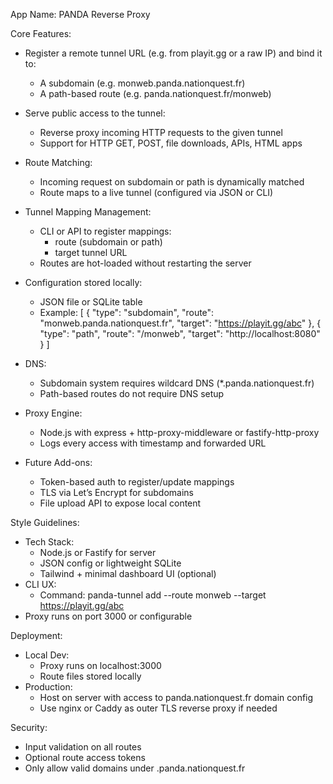 App Name: PANDA Reverse Proxy

Core Features:

- Register a remote tunnel URL (e.g. from playit.gg or a raw IP) and bind it to:
  - A subdomain (e.g. monweb.panda.nationquest.fr)
  - A path-based route (e.g. panda.nationquest.fr/monweb)

- Serve public access to the tunnel:
  - Reverse proxy incoming HTTP requests to the given tunnel
  - Support for HTTP GET, POST, file downloads, APIs, HTML apps

- Route Matching:
  - Incoming request on subdomain or path is dynamically matched
  - Route maps to a live tunnel (configured via JSON or CLI)

- Tunnel Mapping Management:
  - CLI or API to register mappings:
    - route (subdomain or path)
    - target tunnel URL
  - Routes are hot-loaded without restarting the server

- Configuration stored locally:
  - JSON file or SQLite table
  - Example:
    [
      {
        "type": "subdomain",
        "route": "monweb.panda.nationquest.fr",
        "target": "https://playit.gg/abc"
      },
      {
        "type": "path",
        "route": "/monweb",
        "target": "http://localhost:8080"
      }
    ]

- DNS:
  - Subdomain system requires wildcard DNS (*.panda.nationquest.fr)
  - Path-based routes do not require DNS setup

- Proxy Engine:
  - Node.js with express + http-proxy-middleware or fastify-http-proxy
  - Logs every access with timestamp and forwarded URL

- Future Add-ons:
  - Token-based auth to register/update mappings
  - TLS via Let’s Encrypt for subdomains
  - File upload API to expose local content

Style Guidelines:

- Tech Stack:
  - Node.js or Fastify for server
  - JSON config or lightweight SQLite
  - Tailwind + minimal dashboard UI (optional)
- CLI UX:
  - Command: panda-tunnel add --route monweb --target https://playit.gg/abc
- Proxy runs on port 3000 or configurable

Deployment:

- Local Dev:
  - Proxy runs on localhost:3000
  - Route files stored locally
- Production:
  - Host on server with access to panda.nationquest.fr domain config
  - Use nginx or Caddy as outer TLS reverse proxy if needed

Security:

- Input validation on all routes
- Optional route access tokens
- Only allow valid domains under .panda.nationquest.fr
